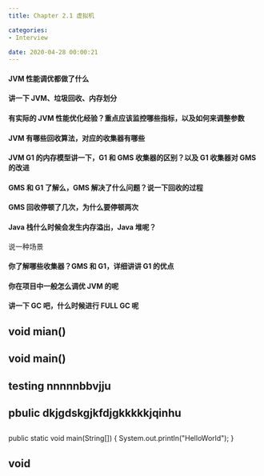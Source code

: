 ```yaml
---
title: Chapter 2.1 虚拟机

categories:
- Interview

date: 2020-04-28 00:00:21
---
```


#### JVM 性能调优都做了什么

#### 讲一下 JVM、垃圾回收、内存划分

#### 有实际的 JVM 性能优化经验？重点应该监控哪些指标，以及如何来调整参数

#### JVM 有哪些回收算法，对应的收集器有哪些

#### JVM G1 的内存模型讲一下，G1 和 GMS 收集器的区别？以及 G1 收集器对 GMS 的改进

#### GMS 和 G1 了解么，GMS 解决了什么问题？说一下回收的过程

#### GMS 回收停顿了几次，为什么要停顿两次

#### Java 栈什么时候会发生内存溢出，Java 堆呢？
说一种场景

#### 你了解哪些收集器？GMS 和 G1，详细讲讲 G1 的优点           

#### 你在项目中一般怎么调优 JVM 的呢

#### 讲一下 GC 吧，什么时候进行 FULL GC 呢

## void mian()

## void main()

## testing    nnnnnbbvjju

## pbulic dkjgdskgjkfdjgkkkkkjqinhu

## 

public static void main(String[]) {
    System.out.println("HelloWorld");
}

## void 